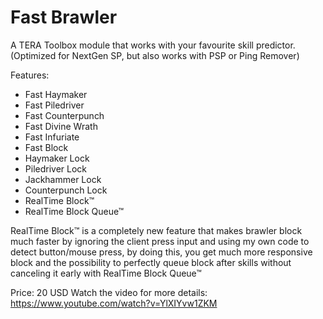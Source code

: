 # Fast Brawler

A TERA Toolbox module that works with your favourite skill predictor.
(Optimized for NextGen SP, but also works with PSP or Ping Remover)

Features:
- Fast Haymaker
- Fast Piledriver
- Fast Counterpunch
- Fast Divine Wrath
- Fast Infuriate
- Fast Block
- Haymaker Lock
- Piledriver Lock
- Jackhammer Lock
- Counterpunch Lock
- RealTime Block™
- RealTime Block Queue™

RealTime Block™ is a completely new feature that makes brawler block much faster by ignoring the client press input and using my own code to detect button/mouse press, by doing this, you get much more responsive block and the possibility to perfectly queue block after skills without canceling it early with RealTime Block Queue™

Price: 20 USD
Watch the video for more details: https://www.youtube.com/watch?v=YlXIYvw1ZKM
